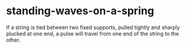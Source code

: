 # standing-waves-on-a-spring
If a string is tied between two fixed supports, pulled tightly and sharply plucked at one end, a pulse will travel from one end of the string to the other. 
